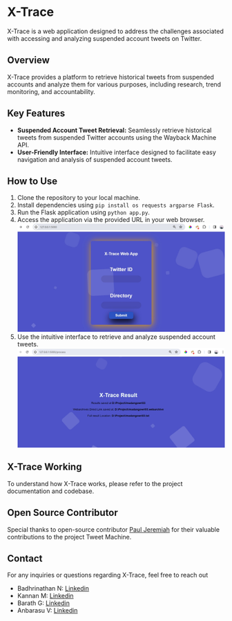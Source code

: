 # X-Trace

X-Trace is a web application designed to address the challenges associated with accessing and analyzing suspended account tweets on Twitter.

## Overview

X-Trace provides a platform to retrieve historical tweets from suspended accounts and analyze them for various purposes, including research, trend monitoring, and accountability.

## Key Features

- **Suspended Account Tweet Retrieval:** Seamlessly retrieve historical tweets from suspended Twitter accounts using the Wayback Machine API.
- **User-Friendly Interface:** Intuitive interface designed to facilitate easy navigation and analysis of suspended account tweets.
  
## How to Use

1. Clone the repository to your local machine.
2. Install dependencies using `pip install os requests argparse Flask`.
3. Run the Flask application using `python app.py`.
4. Access the application via the provided URL in your web browser.
   ![index page](https://github.com/Badhrinathan/X-Trace/blob/main/hackathon1.jpg)
6. Use the intuitive interface to retrieve and analyze suspended account tweets.
   ![result page](https://github.com/Badhrinathan/X-Trace/blob/main/hackathon2.jpg)
## X-Trace Working

To understand how X-Trace works, please refer to the project documentation and codebase.

## Open Source Contributor

Special thanks to open-source contributor [Paul Jeremiah](https://github.com/0xcyberpj) for their valuable contributions to the project Tweet Machine.


## Contact

For any inquiries or questions regarding X-Trace, feel free to reach out
- Badhrinathan N: [Linkedin](https://www.linkedin.com/in/webdev-badhrinathan-n/)
- Kannan M: [Linkedin](https://www.linkedin.com/in/kannan-m-b68614294/)
- Barath G: [Linkedin](https://www.linkedin.com/in/barath-g-92a27b254/)
- Anbarasu V: [Linkedin](https://www.linkedin.com/in/anbarasu-v-b20b42299/)

